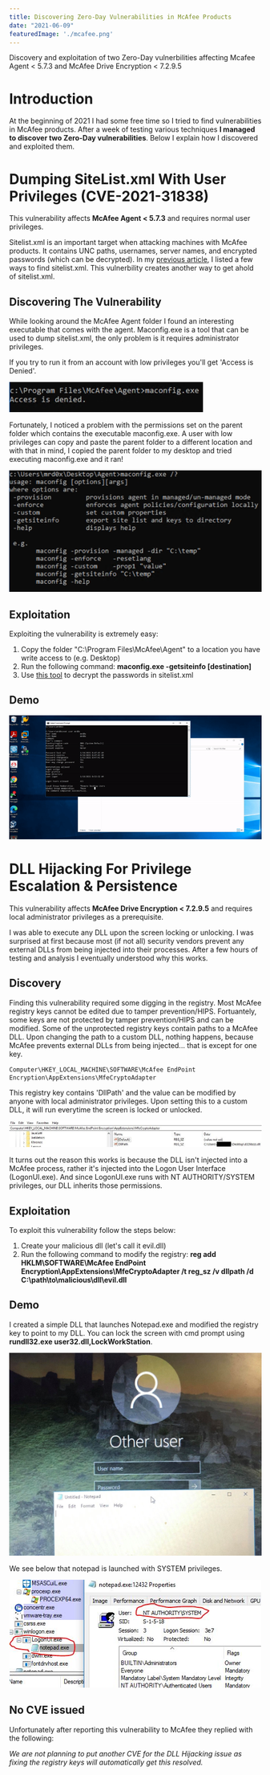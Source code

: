 ```yaml
---
title: Discovering Zero-Day Vulnerabilities in McAfee Products
date: "2021-06-09"
featuredImage: './mcafee.png'
---
```


Discovery and exploitation of two Zero-Day vulnerbilities affecting Mcafee Agent < 5.7.3 and McAfee Drive Encryption < 7.2.9.5<!-- end --> 

# Introduction

At the beginning of 2021 I had some free time so I tried to find vulnerabilities in McAfee products. After a week of testing various techniques **I managed to discover two Zero-Day vulnerabilities**. Below I explain how I discovered and exploited them.

# Dumping SiteList.xml With User Privileges (CVE-2021-31838)

This vulnerability affects **McAfee Agent < 5.7.3** and requires normal user privileges.

Sitelist.xml is an important target when attacking machines with McAfee products. It contains UNC paths, usernames, server names, and encrypted passwords (which can be decrypted). In my <a href="https://blog.thecybersecuritytutor.com/abusing-mcafee-vulnerabilities-misconfigurations/">previous article</a>, I listed a few ways to find sitelist.xml. This vulnerbility creates another way to get ahold of sitelist.xml.

## Discovering The Vulnerability

While looking around the McAfee Agent folder I found an interesting executable that comes with the agent. Maconfig.exe is a tool that can be used to dump sitelist.xml, the only problem is it requires administrator privileges.

If you try to run it from an account with low privileges you'll get 'Access is Denied'.

![Access-Denied](./access_denied.png)

Fortunately, I noticed a problem with the permissions set on the parent folder which contains the executable maconfig.exe. A user with low privileges can copy and paste the parent folder to a different location and with that in mind, I copied the parent folder to my desktop and tried executing maconfig.exe and it ran!

![Maconfig](./maconfig_help.png)

## Exploitation

Exploiting the vulnerability is extremely easy:

1. Copy the folder "C:\Program Files\McAfee\Agent" to a location you have write access to (e.g. Desktop)
2. Run the following command: **maconfig.exe -getsiteinfo \[destination\]**
3. Use <a href="https://github.com/funoverip/mcafee-sitelist-pwd-decryption">this tool</a> to decrypt the passwords in sitelist.xml


## Demo

![Maconfig-Demo](./maconfig_demo.gif)

# DLL Hijacking For Privilege Escalation & Persistence

This vulnerability affects **McAfee Drive Encryption < 7.2.9.5** and requires local administrator privileges as a prerequisite.

I was able to execute any DLL upon the screen locking or unlocking. I was surprised at first because most (if not all) security vendors prevent any external DLLs from being injected into their processes. After a few hours of testing and analysis I eventually understood why this works.

## Discovery

Finding this vulnerability required some digging in the registry. Most McAfee registry keys cannot be edited due to tamper prevention/HIPS. Fortuantely, some keys are not protected by tamper prevention/HIPS and can be modified. Some of the unprotected registry keys contain paths to a McAfee DLL. Upon changing the path to a custom DLL, nothing happens, because McAfee prevents external DLLs from being injected... that is except for one key.

    Computer\HKEY_LOCAL_MACHINE\SOFTWARE\McAfee EndPoint Encryption\AppExtensions\MfeCryptoAdapter

This registry key contains 'DllPath' and the value can be modified by anyone with local administrator privileges. Upon setting this to a custom DLL, it will run everytime the screen is locked or unlocked.

![Registry](./registry.jpg)

It turns out the reason this works is because the DLL isn't injected into a McAfee process, rather it's injected into the Logon User Interface (LogonUI.exe). And since LogonUI.exe runs with NT AUTHORITY/SYSTEM privileges, our DLL inherits those permissions.

## Exploitation

To exploit this vulnerability follow the steps below:

1. Create your malicious dll (let's call it evil.dll)
2. Run the following command to modify the registry: **reg add HKLM\SOFTWARE\McAfee EndPoint Encryption\AppExtensions\MfeCryptoAdapter /t reg_sz /v dllpath /d C:\path\to\malicious\dll\evil.dll**


## Demo

I created a simple DLL that launches Notepad.exe and modified the registry key to point to my DLL. You can lock the screen with cmd prompt using **rundll32.exe user32.dll,LockWorkStation**.

<img src="notepad2.jpg" alt="Notepad" width="700px"/>


We see below that notepad is launched with SYSTEM privileges.

![Permissions](./permission.jpg)

## No CVE issued

Unfortunately after reporting this vulnerability to McAfee they replied with the following:

*We are not planning to put another CVE for the DLL Hijacking issue as fixing the registry keys will automatically get this resolved.*